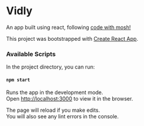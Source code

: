 
# Vidly
An app built using react, following [code with mosh!](https://codewithmosh.com/)

This project was bootstrapped with [Create React App](https://github.com/facebook/create-react-app).
### Available Scripts

In the project directory, you can run:

#### `npm start`

Runs the app in the development mode.<br />
Open [http://localhost:3000](http://localhost:3000) to view it in the browser.

The page will reload if you make edits.<br />
You will also see any lint errors in the console.